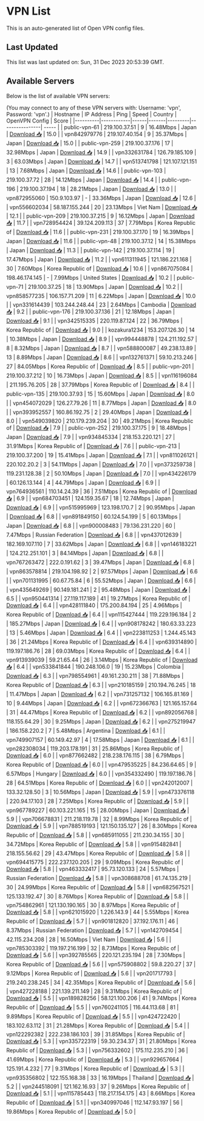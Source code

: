 # VPN List

This is an auto-generated list of Open VPN config files.

## Last Updated

This list was last updated on: Sun, 31 Dec 2023 20:53:39 GMT.

## Available Servers

Below is the list of available VPN servers:

(You may connect to any of these VPN servers with: Username: 'vpn', Password: 'vpn'.)
| Hostname | IP Address | Ping | Speed | Country | OpenVPN Config | Score |
|----------|------------|------|-------|---------|----------------| ----- |
| public-vpn-61 | 219.100.37.51 | 9 | 16.48Mbps | Japan | [Download 📥](./configs/server_0_JP.ovpn) | 15.0 |
| vpn842979776 | 219.107.40.154 | 9 | 35.37Mbps | Japan | [Download 📥](./configs/server_1_JP.ovpn) | 15.0 |
| public-vpn-259 | 219.100.37.176 | 17 | 32.98Mbps | Japan | [Download 📥](./configs/server_2_JP.ovpn) | 14.9 |
| vpn332631784 | 126.79.185.109 | 3 | 63.03Mbps | Japan | [Download 📥](./configs/server_3_JP.ovpn) | 14.7 |
| vpn513741798 | 121.107.121.151 | 13 | 7.68Mbps | Japan | [Download 📥](./configs/server_4_JP.ovpn) | 14.6 |
| public-vpn-103 | 219.100.37.72 | 28 | 14.12Mbps | Japan | [Download 📥](./configs/server_5_JP.ovpn) | 14.4 |
| public-vpn-196 | 219.100.37.194 | 18 | 28.21Mbps | Japan | [Download 📥](./configs/server_6_JP.ovpn) | 13.0 |
| vpn872955060 | 150.9.103.97 | - | 33.36Mbps | Japan | [Download 📥](./configs/server_7_JP.ovpn) | 12.6 |
| vpn556602034 | 58.187.155.244 | 20 | 23.13Mbps | Viet Nam | [Download 📥](./configs/server_8_VN.ovpn) | 12.1 |
| public-vpn-209 | 219.100.37.215 | 9 | 16.12Mbps | Japan | [Download 📥](./configs/server_9_JP.ovpn) | 11.7 |
| vpn728954424 | 39.124.209.113 | 37 | 7.79Mbps | Korea Republic of | [Download 📥](./configs/server_10_KR.ovpn) | 11.6 |
| public-vpn-231 | 219.100.37.170 | 19 | 16.39Mbps | Japan | [Download 📥](./configs/server_11_JP.ovpn) | 11.6 |
| public-vpn-48 | 219.100.37.12 | 14 | 15.38Mbps | Japan | [Download 📥](./configs/server_12_JP.ovpn) | 11.3 |
| public-vpn-142 | 219.100.37.114 | 19 | 17.47Mbps | Japan | [Download 📥](./configs/server_13_JP.ovpn) | 11.2 |
| vpn611311945 | 121.186.221.168 | 30 | 7.60Mbps | Korea Republic of | [Download 📥](./configs/server_14_KR.ovpn) | 10.6 |
| vpn867075084 | 198.46.174.145 | - | 7.99Mbps | United States | [Download 📥](./configs/server_15_US.ovpn) | 10.2 |
| public-vpn-71 | 219.100.37.25 | 18 | 13.90Mbps | Japan | [Download 📥](./configs/server_16_JP.ovpn) | 10.2 |
| vpn858577235 | 106.157.71.209 | 11 | 6.22Mbps | Japan | [Download 📥](./configs/server_17_JP.ovpn) | 10.0 |
| vpn331614439 | 103.244.248.44 | 23 | 2.64Mbps | Cambodia | [Download 📥](./configs/server_18_KH.ovpn) | 9.2 |
| public-vpn-176 | 219.100.37.136 | 21 | 12.18Mbps | Japan | [Download 📥](./configs/server_19_JP.ovpn) | 9.1 |
| vpn342515335 | 220.119.87.124 | 22 | 36.79Mbps | Korea Republic of | [Download 📥](./configs/server_20_KR.ovpn) | 9.0 |
| kozakura1234 | 153.207.126.30 | 14 | 10.38Mbps | Japan | [Download 📥](./configs/server_21_JP.ovpn) | 8.9 |
| vpn994448878 | 124.211.192.57 | 8 | 8.32Mbps | Japan | [Download 📥](./configs/server_22_JP.ovpn) | 8.7 |
| vpn588800087 | 49.238.13.89 | 13 | 8.89Mbps | Japan | [Download 📥](./configs/server_23_JP.ovpn) | 8.6 |
| vpn132761371 | 59.10.213.246 | 27 | 84.05Mbps | Korea Republic of | [Download 📥](./configs/server_24_KR.ovpn) | 8.5 |
| public-vpn-201 | 219.100.37.212 | 10 | 16.73Mbps | Japan | [Download 📥](./configs/server_25_JP.ovpn) | 8.5 |
| vpn116196084 | 211.195.76.205 | 28 | 37.79Mbps | Korea Republic of | [Download 📥](./configs/server_26_KR.ovpn) | 8.4 |
| public-vpn-135 | 219.100.37.93 | 15 | 15.60Mbps | Japan | [Download 📥](./configs/server_27_JP.ovpn) | 8.0 |
| vpn454072029 | 126.27.79.26 | 11 | 8.77Mbps | Japan | [Download 📥](./configs/server_28_JP.ovpn) | 8.0 |
| vpn393952557 | 160.86.192.75 | 2 | 29.40Mbps | Japan | [Download 📥](./configs/server_29_JP.ovpn) | 8.0 |
| vpn549039820 | 210.179.239.204 | 30 | 49.21Mbps | Korea Republic of | [Download 📥](./configs/server_30_KR.ovpn) | 7.9 |
| public-vpn-252 | 219.100.37.175 | 9 | 18.48Mbps | Japan | [Download 📥](./configs/server_31_JP.ovpn) | 7.9 |
| vpn934845334 | 218.153.220.121 | 27 | 31.91Mbps | Korea Republic of | [Download 📥](./configs/server_32_KR.ovpn) | 7.6 |
| public-vpn-213 | 219.100.37.200 | 19 | 15.41Mbps | Japan | [Download 📥](./configs/server_33_JP.ovpn) | 7.1 |
| vpn811026121 | 220.102.20.2 | 3 | 54.11Mbps | Japan | [Download 📥](./configs/server_34_JP.ovpn) | 7.0 |
| vpn373259738 | 119.231.128.38 | 2 | 50.10Mbps | Japan | [Download 📥](./configs/server_35_JP.ovpn) | 7.0 |
| vpn434226179 | 60.126.13.144 | 4 | 44.79Mbps | Japan | [Download 📥](./configs/server_36_JP.ovpn) | 6.9 |
| vpn764936561 | 110.14.24.39 | 36 | 7.51Mbps | Korea Republic of | [Download 📥](./configs/server_37_KR.ovpn) | 6.9 |
| vpn684703451 | 124.159.35.67 | 18 | 12.74Mbps | Japan | [Download 📥](./configs/server_38_JP.ovpn) | 6.9 |
| vpn515995969 | 123.198.170.7 | 2 | 90.95Mbps | Japan | [Download 📥](./configs/server_39_JP.ovpn) | 6.8 |
| vpn891849150 | 60.124.54.199 | 5 | 60.13Mbps | Japan | [Download 📥](./configs/server_40_JP.ovpn) | 6.8 |
| vpn900008483 | 79.136.231.220 | 60 | 7.47Mbps | Russian Federation | [Download 📥](./configs/server_41_RU.ovpn) | 6.8 |
| vpn437012639 | 182.169.107.110 | 7 | 33.62Mbps | Japan | [Download 📥](./configs/server_42_JP.ovpn) | 6.8 |
| vpn146183221 | 124.212.251.101 | 3 | 84.14Mbps | Japan | [Download 📥](./configs/server_43_JP.ovpn) | 6.8 |
| vpn767263472 | 222.0.191.62 | 3 | 39.47Mbps | Japan | [Download 📥](./configs/server_44_JP.ovpn) | 6.8 |
| vpn863578814 | 219.104.198.92 | 2 | 97.57Mbps | Japan | [Download 📥](./configs/server_45_JP.ovpn) | 6.6 |
| vpn701131995 | 60.67.75.84 | 6 | 55.52Mbps | Japan | [Download 📥](./configs/server_46_JP.ovpn) | 6.6 |
| vpn435649269 | 90.149.181.241 | 2 | 95.48Mbps | Japan | [Download 📥](./configs/server_47_JP.ovpn) | 6.5 |
| vpn950441314 | 27.119.117.189 | 41 | 19.27Mbps | Korea Republic of | [Download 📥](./configs/server_48_KR.ovpn) | 6.4 |
| vpn428111840 | 175.200.84.194 | 25 | 4.96Mbps | Korea Republic of | [Download 📥](./configs/server_49_KR.ovpn) | 6.4 |
| vpn115427444 | 119.229.196.184 | 2 | 185.27Mbps | Japan | [Download 📥](./configs/server_50_JP.ovpn) | 6.4 |
| vpn908178242 | 180.63.33.223 | 13 | 5.46Mbps | Japan | [Download 📥](./configs/server_51_JP.ovpn) | 6.4 |
| vpn223811253 | 1.244.45.143 | 36 | 21.24Mbps | Korea Republic of | [Download 📥](./configs/server_52_KR.ovpn) | 6.4 |
| vpn639314890 | 119.197.186.76 | 28 | 69.03Mbps | Korea Republic of | [Download 📥](./configs/server_53_KR.ovpn) | 6.4 |
| vpn913939039 | 59.21.65.44 | 26 | 3.14Mbps | Korea Republic of | [Download 📥](./configs/server_54_KR.ovpn) | 6.4 |
| vpn533841844 | 190.248.106.0 | 19 | 15.23Mbps | Colombia | [Download 📥](./configs/server_55_CO.ovpn) | 6.3 |
| vpn798554961 | 49.161.230.211 | 38 | 71.88Mbps | Korea Republic of | [Download 📥](./configs/server_56_KR.ovpn) | 6.3 |
| vpn210185159 | 210.194.76.245 | 18 | 11.47Mbps | Japan | [Download 📥](./configs/server_57_JP.ovpn) | 6.2 |
| vpn731257132 | 106.165.81.169 | 10 | 9.44Mbps | Japan | [Download 📥](./configs/server_58_JP.ovpn) | 6.2 |
| vpn672366763 | 121.165.157.64 | 31 | 44.47Mbps | Korea Republic of | [Download 📥](./configs/server_59_KR.ovpn) | 6.2 |
| vpn892056768 | 118.155.64.29 | 30 | 9.25Mbps | Japan | [Download 📥](./configs/server_60_JP.ovpn) | 6.2 |
| vpn275219947 | 186.158.220.2 | 7 | 5.48Mbps | Argentina | [Download 📥](./configs/server_61_AR.ovpn) | 6.1 |
| vpn749907157 | 60.149.42.97 | 4 | 17.58Mbps | Japan | [Download 📥](./configs/server_62_JP.ovpn) | 6.1 |
| vpn282308034 | 119.203.178.191 | 31 | 25.86Mbps | Korea Republic of | [Download 📥](./configs/server_63_KR.ovpn) | 6.0 |
| vpn877662482 | 218.238.176.115 | 38 | 6.79Mbps | Korea Republic of | [Download 📥](./configs/server_64_KR.ovpn) | 6.0 |
| vpn479535225 | 84.236.64.65 | 9 | 6.57Mbps | Hungary | [Download 📥](./configs/server_65_HU.ovpn) | 6.0 |
| vpn354332490 | 119.197.186.76 | 28 | 64.51Mbps | Korea Republic of | [Download 📥](./configs/server_66_KR.ovpn) | 6.0 |
| vpn242012007 | 133.32.128.50 | 3 | 10.56Mbps | Japan | [Download 📥](./configs/server_67_JP.ovpn) | 5.9 |
| vpn473376118 | 220.94.17.103 | 28 | 7.25Mbps | Korea Republic of | [Download 📥](./configs/server_68_KR.ovpn) | 5.9 |
| vpn967789227 | 60.103.221.165 | 15 | 28.00Mbps | Japan | [Download 📥](./configs/server_69_JP.ovpn) | 5.9 |
| vpn706678831 | 211.218.119.78 | 32 | 8.99Mbps | Korea Republic of | [Download 📥](./configs/server_70_KR.ovpn) | 5.9 |
| vpn788519193 | 121.150.135.127 | 26 | 8.30Mbps | Korea Republic of | [Download 📥](./configs/server_71_KR.ovpn) | 5.8 |
| vpn685911055 | 211.230.34.155 | 30 | 34.72Mbps | Korea Republic of | [Download 📥](./configs/server_72_KR.ovpn) | 5.8 |
| vpn915482841 | 218.155.56.62 | 29 | 43.47Mbps | Korea Republic of | [Download 📥](./configs/server_73_KR.ovpn) | 5.8 |
| vpn694415775 | 222.237.120.205 | 29 | 9.09Mbps | Korea Republic of | [Download 📥](./configs/server_74_KR.ovpn) | 5.8 |
| vpn463332417 | 95.73.120.133 | 24 | 5.57Mbps | Russian Federation | [Download 📥](./configs/server_75_RU.ovpn) | 5.8 |
| vpn308688708 | 61.74.135.219 | 30 | 24.99Mbps | Korea Republic of | [Download 📥](./configs/server_76_KR.ovpn) | 5.8 |
| vpn682567521 | 125.133.192.47 | 30 | 8.76Mbps | Korea Republic of | [Download 📥](./configs/server_77_KR.ovpn) | 5.8 |
| vpn754862961 | 121.130.190.165 | 30 | 8.97Mbps | Korea Republic of | [Download 📥](./configs/server_78_KR.ovpn) | 5.8 |
| vpn621015920 | 1.226.143.9 | 44 | 5.55Mbps | Korea Republic of | [Download 📥](./configs/server_79_KR.ovpn) | 5.7 |
| vpn901812820 | 37.192.176.11 | 46 | 8.37Mbps | Russian Federation | [Download 📥](./configs/server_80_RU.ovpn) | 5.7 |
| vpn142709454 | 42.115.234.208 | 28 | 16.50Mbps | Viet Nam | [Download 📥](./configs/server_81_VN.ovpn) | 5.6 |
| vpn785303392 | 119.197.216.199 | 32 | 8.73Mbps | Korea Republic of | [Download 📥](./configs/server_82_KR.ovpn) | 5.6 |
| vpn392785565 | 220.121.235.194 | 28 | 7.30Mbps | Korea Republic of | [Download 📥](./configs/server_83_KR.ovpn) | 5.6 |
| vpn575908802 | 59.8.220.27 | 37 | 9.12Mbps | Korea Republic of | [Download 📥](./configs/server_84_KR.ovpn) | 5.6 |
| vpn201717793 | 219.240.238.245 | 34 | 42.35Mbps | Korea Republic of | [Download 📥](./configs/server_85_KR.ovpn) | 5.6 |
| vpn427228188 | 221.139.211.149 | 28 | 9.31Mbps | Korea Republic of | [Download 📥](./configs/server_86_KR.ovpn) | 5.5 |
| vpn189828256 | 58.121.100.206 | 41 | 9.74Mbps | Korea Republic of | [Download 📥](./configs/server_87_KR.ovpn) | 5.5 |
| vpn760241105 | 116.44.113.68 | 81 | 9.89Mbps | Korea Republic of | [Download 📥](./configs/server_88_KR.ovpn) | 5.5 |
| vpn424722420 | 183.102.63.112 | 31 | 21.28Mbps | Korea Republic of | [Download 📥](./configs/server_89_KR.ovpn) | 5.4 |
| vpn122292382 | 222.238.186.103 | 39 | 31.85Mbps | Korea Republic of | [Download 📥](./configs/server_90_KR.ovpn) | 5.3 |
| vpn335722319 | 59.30.234.37 | 31 | 21.80Mbps | Korea Republic of | [Download 📥](./configs/server_91_KR.ovpn) | 5.3 |
| vpn756332602 | 175.112.235.210 | 36 | 41.69Mbps | Korea Republic of | [Download 📥](./configs/server_92_KR.ovpn) | 5.3 |
| vpn929657664 | 125.191.4.232 | 77 | 9.31Mbps | Korea Republic of | [Download 📥](./configs/server_93_KR.ovpn) | 5.3 |
| vpn935356802 | 122.155.168.38 | 33 | 16.19Mbps | Thailand | [Download 📥](./configs/server_94_TH.ovpn) | 5.2 |
| vpn244518091 | 121.162.16.93 | 37 | 9.26Mbps | Korea Republic of | [Download 📥](./configs/server_95_KR.ovpn) | 5.1 |
| vpn115785443 | 118.217.154.175 | 43 | 8.66Mbps | Korea Republic of | [Download 📥](./configs/server_96_KR.ovpn) | 5.1 |
| vpn340997046 | 112.147.93.197 | 56 | 19.86Mbps | Korea Republic of | [Download 📥](./configs/server_97_KR.ovpn) | 5.0 |
